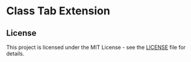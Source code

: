 # Class Tab Extension

## License
This project is licensed under the MIT License - see the [LICENSE](LICENSE) file for details.
